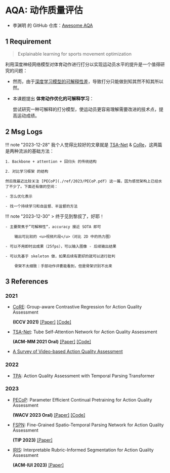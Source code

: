 # AQA: 动作质量评估

- 李渊明 的 GitHub 仓库：[Awesome AQA](https://github.com/Lyman-Smoker/Awesome-AQA)

## 1 Requirement

> Explainable learning for sports movement optimization

利用深度神经网络模型对体育动作进行打分以实现运动员水平的提升是一个值得研究的问题：

- 然而，由于<u>深度学习模型的可解释性差</u>，导致打分只能做到知其然不知其所以然。

- 本课题提出 **体育动作优化的可解释学习**：

    尝试研究一种可解释的打分模型，使运动员更容易理解需要改进的技术点，提高运动成绩。

## 2 Msg Logs

!!! note "2023-12-28"
    我个人觉得比较好的文章就是 [TSA-Net](./ref/2021/TSA-Net.pdf) & [CoRe](./ref/2021/CoRe.pdf)，这两篇是两种流派的基础方法：

    1. Backbone + attention + 回归头 的传统结构

    2. 对比学习框架 的结构

    然后我最近比较关注 [PECoP](./ref/2023/PECoP.pdf) 这一篇，因为感觉架构上已经水了不少了。下面还有做的空间：
    
    - 怎么优化表示
    
    - 找一个持续学习和自监督、半监督的方法

!!! note "2023-12-30"
    > 终于见到黎叔了，好耶！

    - 主要聚焦于”可解释性“，accuracy 接近 SOTA 即可

        输出可比较的 <u>视频片段</u>（对比 2D 中的热力图）

    - 可以不用即时出成果（25fps），可以输入图像 - 后续输出结果

    - 可以先基于 skeleton 做，如果后续有更好的就可以进行批判

        骨架不太细致：手部动作评委能看到，但是骨架识别不出来



## 3 References

### 2021

- [CoRE](./ref/2021/CoRe.pdf): Group-aware Contrastive Regression for Action Quality Assessment

    **(ICCV 2021)** [[Paper]](http://openaccess.thecvf.com//content/ICCV2021/papers/Yu_Group-Aware_Contrastive_Regression_for_Action_Quality_Assessment_ICCV_2021_paper.pdf) [[Code]](https://github.com/yuxumin/CoRe)

- [TSA-Net](./ref/2021/TSA-Net.pdf): Tube Self-Attention Network for Action Quality Assessment 

    **(ACM-MM 2021 Oral)** [[Paper]](https://arxiv.org/pdf/2201.03746) [[Code]](https://github.com/Shunli-Wang/TSA-Net)

- [A Survey of Video-based Action Quality Assessment](./ref/2021/Video-based.pdf)

### 2022

- [TPA](./ref/2022/TPA.pdf): Action Quality Assessment with Temporal Parsing Transformer

### 2023

- [PECoP](./ref//2023/PECoP.pdf): Parameter Efficient Continual Pretraining for Action Quality Assessment 

    **(WACV 2023 Oral)** [[Paper]](https://arxiv.org/pdf/2311.07603.pdf) [[Code]](https://github.com/Plrbear/PECoP)

- [FSPN](./ref/2023/STPN.pdf): Fine-Grained Spatio-Temporal Parsing Network for Action Quality Assessment 

    **(TIP 2023)** [[Paper]](https://ieeexplore.ieee.org/stamp/stamp.jsp?tp=&arnumber=10317826)

- [IRIS](./ref/2023/IRIS.pdf): Interpretable Rubric-Informed Segmentation for Action Quality Assessment 

    **(ACM-IUI 2023)** [[Paper]](https://arxiv.org/pdf/2303.09097.pdf)